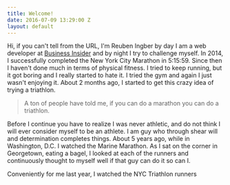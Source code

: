 ```yaml
---
title: Welcome!
date: 2016-07-09 13:29:00 Z
layout: default
---
```


Hi, if you can't tell from the URL, I'm Reuben Ingber by day I am a web developer at [Business Insider](http://businessinsider.com) and by night I try to challenge myself. In 2014, I successfully completed the New York City Marathon in 5:15:59. Since then I haven't done much in terms of physical fitness. I tried to keep running, but it got boring and I really started to hate it. I tried the gym and again I just wasn't enjoying it. About 2 months ago, I started to get this crazy idea of trying a triathlon. 

> A ton of people have told me, if you can do a marathon you can do a triathlon. 

Before I continue you have to realize I was never athletic, and do not think I will ever consider myself to be an athlete. I am guy who through shear will and determination completes things. About 5 years ago, while in Washington, D.C. I watched the Marine Marathon. As I sat on the corner in Georgetown, eating a bagel, I looked at each of the runners and continuously thought to myself well if that guy can do it so can I. 

Conveniently for me last year, I watched the NYC Triathlon runners 